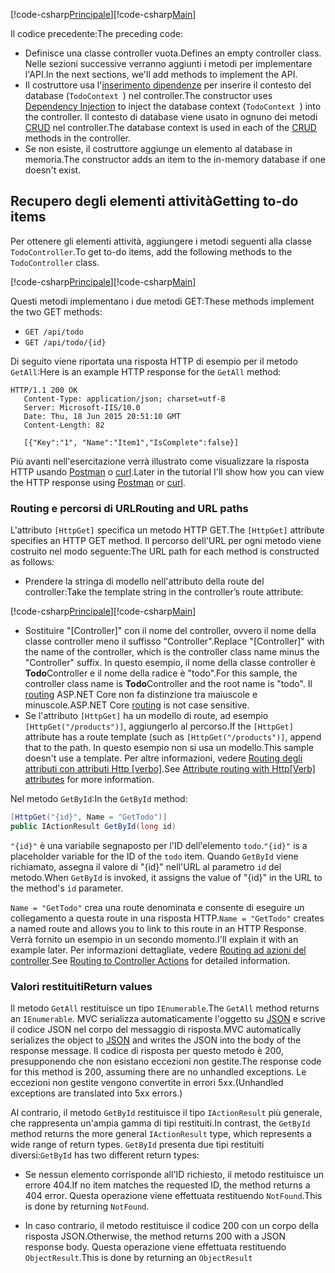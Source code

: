 <span data-ttu-id="f1aff-101">[!code-csharp[Principale](../../tutorials/first-web-api/sample/TodoApi/Controllers/TodoController2.cs?name=snippet_todo1)]</span><span class="sxs-lookup"><span data-stu-id="f1aff-101">[!code-csharp[Main](../../tutorials/first-web-api/sample/TodoApi/Controllers/TodoController2.cs?name=snippet_todo1)]</span></span>

<span data-ttu-id="f1aff-102">Il codice precedente:</span><span class="sxs-lookup"><span data-stu-id="f1aff-102">The preceding code:</span></span>

* <span data-ttu-id="f1aff-103">Definisce una classe controller vuota.</span><span class="sxs-lookup"><span data-stu-id="f1aff-103">Defines an empty controller class.</span></span> <span data-ttu-id="f1aff-104">Nelle sezioni successive verranno aggiunti i metodi per implementare l'API.</span><span class="sxs-lookup"><span data-stu-id="f1aff-104">In the next sections, we'll add methods to implement the API.</span></span>
* <span data-ttu-id="f1aff-105">Il costruttore usa l'[inserimento dipendenze](xref:fundamentals/dependency-injection) per inserire il contesto del database (`TodoContext `) nel controller.</span><span class="sxs-lookup"><span data-stu-id="f1aff-105">The constructor uses [Dependency Injection](xref:fundamentals/dependency-injection) to inject the database context (`TodoContext `) into the controller.</span></span> <span data-ttu-id="f1aff-106">Il contesto di database viene usato in ognuno dei metodi [CRUD](https://wikipedia.org/wiki/Create,_read,_update_and_delete) nel controller.</span><span class="sxs-lookup"><span data-stu-id="f1aff-106">The database context is used in each of the [CRUD](https://wikipedia.org/wiki/Create,_read,_update_and_delete) methods in the controller.</span></span>
* <span data-ttu-id="f1aff-107">Se non esiste, il costruttore aggiunge un elemento al database in memoria.</span><span class="sxs-lookup"><span data-stu-id="f1aff-107">The constructor adds an item to the in-memory database if one doesn't exist.</span></span>

## <a name="getting-to-do-items"></a><span data-ttu-id="f1aff-108">Recupero degli elementi attività</span><span class="sxs-lookup"><span data-stu-id="f1aff-108">Getting to-do items</span></span>

<span data-ttu-id="f1aff-109">Per ottenere gli elementi attività, aggiungere i metodi seguenti alla classe `TodoController`.</span><span class="sxs-lookup"><span data-stu-id="f1aff-109">To get to-do items, add the following methods to the `TodoController` class.</span></span>

<span data-ttu-id="f1aff-110">[!code-csharp[Principale](../../tutorials/first-web-api/sample/TodoApi/Controllers/TodoController.cs?name=snippet_GetAll)]</span><span class="sxs-lookup"><span data-stu-id="f1aff-110">[!code-csharp[Main](../../tutorials/first-web-api/sample/TodoApi/Controllers/TodoController.cs?name=snippet_GetAll)]</span></span>

<span data-ttu-id="f1aff-111">Questi metodi implementano i due metodi GET:</span><span class="sxs-lookup"><span data-stu-id="f1aff-111">These methods implement the two GET methods:</span></span>

* `GET /api/todo`
* `GET /api/todo/{id}`

<span data-ttu-id="f1aff-112">Di seguito viene riportata una risposta HTTP di esempio per il metodo `GetAll`:</span><span class="sxs-lookup"><span data-stu-id="f1aff-112">Here is an example HTTP response for the `GetAll` method:</span></span>

```
HTTP/1.1 200 OK
   Content-Type: application/json; charset=utf-8
   Server: Microsoft-IIS/10.0
   Date: Thu, 18 Jun 2015 20:51:10 GMT
   Content-Length: 82

   [{"Key":"1", "Name":"Item1","IsComplete":false}]
   ```

<span data-ttu-id="f1aff-113">Più avanti nell'esercitazione verrà illustrato come visualizzare la risposta HTTP usando [Postman](https://www.getpostman.com/) o [curl](https://developer.apple.com/legacy/library/documentation/Darwin/Reference/ManPages/man1/curl.1.html).</span><span class="sxs-lookup"><span data-stu-id="f1aff-113">Later in the tutorial I'll show how you can view the HTTP response using [Postman](https://www.getpostman.com/) or [curl](https://developer.apple.com/legacy/library/documentation/Darwin/Reference/ManPages/man1/curl.1.html).</span></span>

### <a name="routing-and-url-paths"></a><span data-ttu-id="f1aff-114">Routing e percorsi di URL</span><span class="sxs-lookup"><span data-stu-id="f1aff-114">Routing and URL paths</span></span>

<span data-ttu-id="f1aff-115">L'attributo `[HttpGet]` specifica un metodo HTTP GET.</span><span class="sxs-lookup"><span data-stu-id="f1aff-115">The `[HttpGet]` attribute specifies an HTTP GET method.</span></span> <span data-ttu-id="f1aff-116">Il percorso dell'URL per ogni metodo viene costruito nel modo seguente:</span><span class="sxs-lookup"><span data-stu-id="f1aff-116">The URL path for each method is constructed as follows:</span></span>

* <span data-ttu-id="f1aff-117">Prendere la stringa di modello nell'attributo della route del controller:</span><span class="sxs-lookup"><span data-stu-id="f1aff-117">Take the template string in the controller’s route attribute:</span></span>

<span data-ttu-id="f1aff-118">[!code-csharp[Principale](../../tutorials/first-web-api/sample/TodoApi/Controllers/TodoController.cs?name=TodoController&highlight=3)]</span><span class="sxs-lookup"><span data-stu-id="f1aff-118">[!code-csharp[Main](../../tutorials/first-web-api/sample/TodoApi/Controllers/TodoController.cs?name=TodoController&highlight=3)]</span></span>

* <span data-ttu-id="f1aff-119">Sostituire "[Controller]" con il nome del controller, ovvero il nome della classe controller meno il suffisso "Controller".</span><span class="sxs-lookup"><span data-stu-id="f1aff-119">Replace "[Controller]" with the name of the controller, which is the controller class name minus the "Controller" suffix.</span></span> <span data-ttu-id="f1aff-120">In questo esempio, il nome della classe controller è **Todo**Controller e il nome della radice è "todo".</span><span class="sxs-lookup"><span data-stu-id="f1aff-120">For this sample, the controller class name is **Todo**Controller and the root name is "todo".</span></span> <span data-ttu-id="f1aff-121">Il [routing](xref:mvc/controllers/routing) ASP.NET Core non fa distinzione tra maiuscole e minuscole.</span><span class="sxs-lookup"><span data-stu-id="f1aff-121">ASP.NET Core [routing](xref:mvc/controllers/routing) is not case sensitive.</span></span>
* <span data-ttu-id="f1aff-122">Se l'attributo `[HttpGet]` ha un modello di route, ad esempio `[HttpGet("/products")]`, aggiungerlo al percorso.</span><span class="sxs-lookup"><span data-stu-id="f1aff-122">If the `[HttpGet]` attribute has a route template (such as `[HttpGet("/products")]`, append that to the path.</span></span> <span data-ttu-id="f1aff-123">In questo esempio non si usa un modello.</span><span class="sxs-lookup"><span data-stu-id="f1aff-123">This sample doesn't use a template.</span></span> <span data-ttu-id="f1aff-124">Per altre informazioni, vedere [Routing degli attributi con attributi Http [verbo]](xref:mvc/controllers/routing#attribute-routing-with-httpverb-attributes).</span><span class="sxs-lookup"><span data-stu-id="f1aff-124">See [Attribute routing with Http[Verb] attributes](xref:mvc/controllers/routing#attribute-routing-with-httpverb-attributes) for more information.</span></span>

<span data-ttu-id="f1aff-125">Nel metodo `GetById`:</span><span class="sxs-lookup"><span data-stu-id="f1aff-125">In the `GetById` method:</span></span>

```csharp
[HttpGet("{id}", Name = "GetTodo")]
public IActionResult GetById(long id)
```

<span data-ttu-id="f1aff-126">`"{id}"` è una variabile segnaposto per l'ID dell'elemento `todo`.</span><span class="sxs-lookup"><span data-stu-id="f1aff-126">`"{id}"` is a placeholder variable for the ID of the `todo` item.</span></span> <span data-ttu-id="f1aff-127">Quando `GetById` viene richiamato, assegna il valore di "{id}" nell'URL al parametro `id` del metodo.</span><span class="sxs-lookup"><span data-stu-id="f1aff-127">When `GetById` is invoked, it assigns the value of "{id}" in the URL to the method's `id` parameter.</span></span>

<span data-ttu-id="f1aff-128">`Name = "GetTodo"` crea una route denominata e consente di eseguire un collegamento a questa route in una risposta HTTP.</span><span class="sxs-lookup"><span data-stu-id="f1aff-128">`Name = "GetTodo"` creates a named route and allows you to link to this route in an HTTP Response.</span></span> <span data-ttu-id="f1aff-129">Verrà fornito un esempio in un secondo momento.</span><span class="sxs-lookup"><span data-stu-id="f1aff-129">I'll explain it with an example later.</span></span> <span data-ttu-id="f1aff-130">Per informazioni dettagliate, vedere [Routing ad azioni del controller](xref:mvc/controllers/routing).</span><span class="sxs-lookup"><span data-stu-id="f1aff-130">See [Routing to Controller Actions](xref:mvc/controllers/routing) for detailed information.</span></span>

### <a name="return-values"></a><span data-ttu-id="f1aff-131">Valori restituiti</span><span class="sxs-lookup"><span data-stu-id="f1aff-131">Return values</span></span>

<span data-ttu-id="f1aff-132">Il metodo `GetAll` restituisce un tipo `IEnumerable`.</span><span class="sxs-lookup"><span data-stu-id="f1aff-132">The `GetAll` method returns an `IEnumerable`.</span></span> <span data-ttu-id="f1aff-133">MVC serializza automaticamente l'oggetto su [JSON](http://www.json.org/) e scrive il codice JSON nel corpo del messaggio di risposta.</span><span class="sxs-lookup"><span data-stu-id="f1aff-133">MVC automatically serializes the object to [JSON](http://www.json.org/) and writes the JSON into the body of the response message.</span></span> <span data-ttu-id="f1aff-134">Il codice di risposta per questo metodo è 200, presupponendo che non esistano eccezioni non gestite.</span><span class="sxs-lookup"><span data-stu-id="f1aff-134">The response code for this method is 200, assuming there are no unhandled exceptions.</span></span> <span data-ttu-id="f1aff-135">Le eccezioni non gestite vengono convertite in errori 5xx.</span><span class="sxs-lookup"><span data-stu-id="f1aff-135">(Unhandled exceptions are translated into 5xx errors.)</span></span>

<span data-ttu-id="f1aff-136">Al contrario, il metodo `GetById` restituisce il tipo `IActionResult` più generale, che rappresenta un'ampia gamma di tipi restituiti.</span><span class="sxs-lookup"><span data-stu-id="f1aff-136">In contrast, the `GetById` method returns the more general `IActionResult` type, which represents a wide range of return types.</span></span> <span data-ttu-id="f1aff-137">`GetById` presenta due tipi restituiti diversi:</span><span class="sxs-lookup"><span data-stu-id="f1aff-137">`GetById` has two different return types:</span></span>

* <span data-ttu-id="f1aff-138">Se nessun elemento corrisponde all'ID richiesto, il metodo restituisce un errore 404.</span><span class="sxs-lookup"><span data-stu-id="f1aff-138">If no item matches the requested ID, the method returns a 404 error.</span></span>  <span data-ttu-id="f1aff-139">Questa operazione viene effettuata restituendo `NotFound`.</span><span class="sxs-lookup"><span data-stu-id="f1aff-139">This is done by returning `NotFound`.</span></span>

* <span data-ttu-id="f1aff-140">In caso contrario, il metodo restituisce il codice 200 con un corpo della risposta JSON.</span><span class="sxs-lookup"><span data-stu-id="f1aff-140">Otherwise, the method returns 200 with a JSON response body.</span></span> <span data-ttu-id="f1aff-141">Questa operazione viene effettuata restituendo `ObjectResult`.</span><span class="sxs-lookup"><span data-stu-id="f1aff-141">This is done by returning an `ObjectResult`</span></span>
